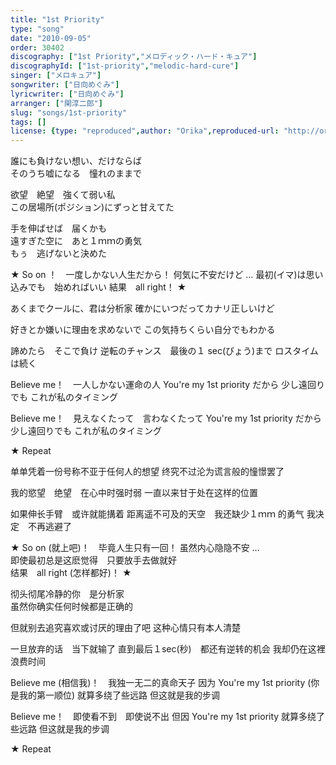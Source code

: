 ```yaml
---
title: "1st Priority"
type: "song"
date: "2010-09-05"
order: 30402
discography: ["1st Priority","メロディック・ハード・キュア"]
discographyId: ["1st-priority","melodic-hard-cure"]
singer: ["メロキュア"]
songwriter: ["日向めぐみ"]
lyricwriter: ["日向めぐみ"]
arranger: ["関淳二郎"]
slug: "songs/1st-priority"
tags: []
license: {type: "reproduced",author: "Orika",reproduced-url: "http://orikamushi.myweb.hinet.net/",reproduced-website: "織歌蟲網站"}
---
```


誰にも負けない想い、だけならば   
そのうち嘘になる　憧れのままで   

欲望　絶望　強くて弱い私  
この居場所(ポジション)にずっと甘えてた  

手を伸ばせば　届くかも  
遠すぎた空に　あと１ｍｍの勇気  
もぅ　逃げないと決めた   

★ So on ！　一度しかない人生だから！ 
何気に不安だけど … 
最初(イマ)は思い込みでも　始めればいい 
結果　all right！ ★ 

あくまでクールに、君は分析家 
確かにいつだってカナリ正しいけど 

好きとか嫌いに理由を求めないで 
この気持ちくらい自分でもわかる 

諦めたら　そこで負け 
逆転のチャンス　最後の１ sec(びょう)まで 
ロスタイムは続く 

Believe me！　一人しかない運命の人 
You're my 1st priority だから 
少し遠回りでも 
これが私のタイミング 

Believe me！　見えなくたって　言わなくたって 
You're my 1st priority だから 
少し遠回りでも 
これが私のタイミング 

★ Repeat

<!-- 翻译 -->

单单凭着一份号称不亚于任何人的想望
终究不过沦为谎言般的憧憬罢了

我的慾望　绝望　在心中时强时弱
一直以来甘于处在这样的位置

如果伸长手臂　或许就能搆着
距离遥不可及的天空　我还缺少１ｍｍ 的勇气
我决定　不再逃避了

★ So on (就上吧)！　毕竟人生只有一回！ 
虽然内心隐隐不安 …   
即使最初总是这麽觉得　只要放手去做就好  
结果　all right (怎样都好)！ ★ 

彻头彻尾冷静的你　是分析家  
虽然你确实任何时候都是正确的  

但就别去追究喜欢或讨厌的理由了吧
这种心情只有本人清楚

一旦放弃的话　当下就输了
直到最后１sec(秒)　都还有逆转的机会
我却仍在这裡浪费时间

Believe me (相信我)！　我独一无二的真命天子
因为 You're my 1st priority (你是我的第一顺位)
就算多绕了些远路
但这就是我的步调

Believe me！　即使看不到　即使说不出
但因 You're my 1st priority 
就算多绕了些远路
但这就是我的步调

★ Repeat
